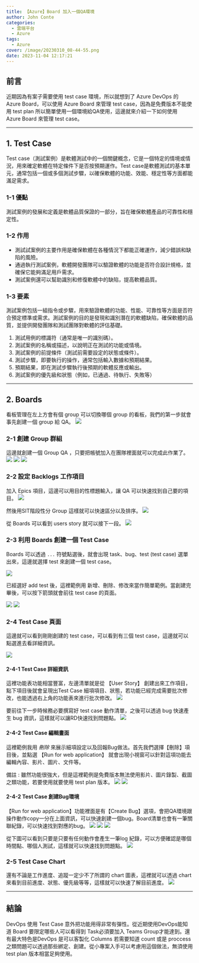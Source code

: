 ```yaml
---
title: 【Azure】Board 加入一個QA環境
author: John Conte
categories:
  - 雲端平台
  - Azure
tags:
  - Azure
cover: /image/20230310_08-44-55.png
date: 2023-11-04 12:17:21
---
```


## 前言
近期因為有案子需要使用 test case 環境，所以就想到了 Azure DevOps 的 Azure Board，可以使用 Azure Board 來管理 test case，因為是免費版本不能使用 test plan 所以簡單使用一個環境給QA使用，這邊就來介紹一下如何使用 Azure Board 來管理 test case。

--- 

## 1. Test Case
Test case（測試案例）是軟體測試中的一個關鍵概念，它是一個特定的情境或情況，用來確定軟體在特定條件下是否按預期運作。Test case是軟體測試的基本單元，通常包括一個或多個測試步驟，以確保軟體的功能、效能、穩定性等方面都能滿足需求。

### 1-1 優點
測試案例的發展和定義是軟體品質保證的一部分，旨在確保軟體產品的可靠性和穩定性。

### 1-2 作用 
- 測試試案例的主要作用是確保軟體在各種情況下都能正確運作，減少錯誤和缺陷的風險。
- 通過執行測試案例，軟體開發團隊可以驗證軟體的功能是否符合設計規格，並確保它能夠滿足用戶需求。
- 測試案例還可以幫助識別和修復軟體中的缺陷，提高軟體品質。

### 1-3 要素
測試案例包括一組指令或步驟，用來驗證軟體的功能、性能、可靠性等方面是否符合預定標準或需求。測試案例的目的是發現和識別潛在的軟體缺陷，確保軟體的品質，並提供開發團隊和測試團隊對軟體的評估基礎。

1. 測試用例的標識符（通常是唯一的識別碼）。
2. 測試案例的名稱或描述，以說明正在測試的功能或情境。
3. 測試案例的前提條件（測試前需要設定的狀態或條件）。
4. 測試步驟，即要執行的操作，通常包括輸入數據和預期結果。
5. 預期結果，即在測試步驟執行後預期的軟體反應或輸出。
6. 測試案例的優先級和狀態（例如，已通過、待執行、失敗等）

---

## 2. Boards 
看板管理在左上方會有個 group 可以切換哪個 group 的看板，我們的第一步就會事先創建一個 group 給 QA。
![](/image/20231104_14-24-29.png)


### 2-1 創建 Group 群組
這邊就創建一個 Group QA ，只要把帳號加入在團隊裡面就可以完成此作業了。
![](/image/20231104_14-28-03.png)
![](/image/20231104_14-29-45.png)
![](/image/20231104_14-33-04.png)

### 2-2 設定 Backlogs 工作項目
加入 Epics 項目，這邊可以用目的性標題輸入，讓 QA 可以快速找到自己要的項目。
![](/image/20231104_14-42-02.png)


然後用SIT階段性分 Group 這樣就可以快速區分以及排序。
![](/image/20231104_14-44-54.png)


從 Boards 可以看到 users story 就可以接下一段。
![](/image/20231104_14-46-00.png)


### 2-3 利用 Boards 創建一個 Test Case
Boards 可以透過 ```...``` 符號點選後，就會出現 task、bug、test (test case) 選單出來，這邊就選擇 test 來創建一個 test case。

![](/image/20231104_15-25-00.png)

已經選好 add test 後，這裡範例用 新增、刪除、修改來當作簡單範例。當創建完畢後，可以按下箭頭就會前往 test case 的頁面。

![](/image/20231104_15-25-57.png)
![](/image/20231104_15-27-53.png)

### 2-4 Test Case 頁面
這邊就可以看到剛剛創建的 test case，可以看到有三個 test case，這邊就可以點選進去看詳細資訊。

![](/image/20231104_15-28-09.png)

#### 2-4-1 Test Case 詳細資訊
這裡功能表功能相當豐富，左邊清單就是從 【User Story】 創建出來工作項目，點下項目後就會呈現出Test Case 細項項目、狀態，若功能已經完成需要批次修改，也能透過右上角的功能表來進行批次修改。
![](/image/20231104_15-29-02.png)

要前往下一步時候務必要撰寫好 test case 動作清單，之後可以透過 bug 快速產生 bug 資訊，這樣就可以讓RD快速找到問題點。
![](/image/20231104_16-25-55.png)

#### 2-4-2 Test Case 編輯畫面
這裡範例我用 *_刪除_* 來展示細項設定以及回報Bug做法。首先我們選擇【刪除】項目後，並點選 【Run for web application】 就會出現小視窗可以針對這項功能去編輯內容、影片、圖片、文件等。

備註 :
雖然功能很強大，但是這裡範例是免費版本無法使用影片、圖片錄製、截圖之類功能，若要使用就要使用 test plan 版本。
![](/image/20231104_15-30-40.png)
![](/image/20231104_15-31-44.png)

#### 2-4-2 Test Case 創建Bug環境
【Run for web application】功能裡面是有【Create Bug】選項，會把QA環境跟操作動作copy一分在上面資訊，可以快速創建一個bug。Board清單也會有一筆關聯紀錄，可以快速找到對應的bug。
![](/image/20231104_16-18-10.png)
![](/image/20231104_15-30-23.png)
![](/image/20231104_15-34-55.png)

從下圖可以看到只要是只要有任何動作會產生一筆log 紀錄，可以方便確認是哪個時間點、哪個人測試，這樣就可以快速找到問題點。
![](/image/20231104_15-32-55.png)

### 2-5 Test Case Chart
還有不論是工作進度、追蹤一定少不了所謂的 chart 圖表，這裡就可以透過 chart 來看到目前進度、狀態、優先級等等，這樣就可以快速了解目前進度。
![](/image/20231104_15-33-28.png)

---

## 結論
DevOps 使用 Test Case 意外把功能用得非常有彈性。從近期使用DevOps能知道 Board 要限定哪些人可以看得到 Task必須要加入 Teams Group才能達到。還有最大特色是DevOps 是可以客製化 Columns 若需要知道 count 或是 proccess 之類問題可以透過那些綁定、創建。從小專案入手可以考慮用這個做法，無須使用 test plan 版本相當足夠使用。